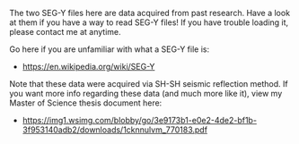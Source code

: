 The two SEG-Y files here are data acquired from past research. Have a look at them 
if you have a way to read SEG-Y files! If you have trouble loading it, please contact 
me at anytime.

Go here if you are unfamiliar with what a SEG-Y file is:
- https://en.wikipedia.org/wiki/SEG-Y

Note that these data were acquired via SH-SH seismic reflection method. If you 
want more info regarding these data (and much more like it), view my Master of 
Science thesis document here:
- https://img1.wsimg.com/blobby/go/3e9173b1-e0e2-4de2-bf1b-3f953140adb2/downloads/1cknnulvm_770183.pdf
